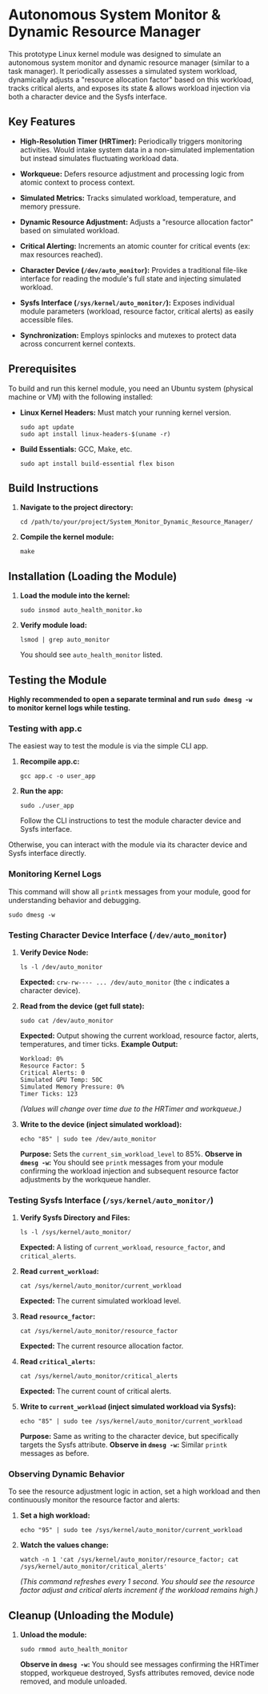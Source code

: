 # Autonomous System Monitor & Dynamic Resource Manager

This prototype Linux kernel module was designed to simulate an autonomous system monitor and dynamic resource manager (similar to a task manager). It periodically assesses a simulated system workload, dynamically adjusts a "resource allocation factor" based on this workload, tracks critical alerts, and exposes its state & allows workload injection via both a character device and the Sysfs interface.

## Key Features

* **High-Resolution Timer (HRTimer):** Periodically triggers monitoring activities. Would intake system data in a non-simulated implementation but instead simulates fluctuating workload data.

* **Workqueue:** Defers resource adjustment and processing logic from atomic context to process context.

* **Simulated Metrics:** Tracks simulated workload, temperature, and memory pressure.

* **Dynamic Resource Adjustment:** Adjusts a "resource allocation factor" based on simulated workload.

* **Critical Alerting:** Increments an atomic counter for critical events (ex: max resources reached).

* **Character Device (`/dev/auto_monitor`):** Provides a traditional file-like interface for reading the module's full state and injecting simulated workload.

* **Sysfs Interface (`/sys/kernel/auto_monitor/`):** Exposes individual module parameters (workload, resource factor, critical alerts) as easily accessible files.

* **Synchronization:** Employs spinlocks and mutexes to protect data across concurrent kernel contexts.

## Prerequisites

To build and run this kernel module, you need an Ubuntu system (physical machine or VM) with the following installed:

* **Linux Kernel Headers:** Must match your running kernel version.

    ```
    sudo apt update
    sudo apt install linux-headers-$(uname -r)
    ```

* **Build Essentials:** GCC, Make, etc.

    ```
    sudo apt install build-essential flex bison
    ```

## Build Instructions

1.  **Navigate to the project directory:**

    ```
    cd /path/to/your/project/System_Monitor_Dynamic_Resource_Manager/
    ```

2.  **Compile the kernel module:**

    ```
    make
    ```

## Installation (Loading the Module)

1.  **Load the module into the kernel:**

    ```
    sudo insmod auto_health_monitor.ko
    ```

2.  **Verify module load:**

    ```
    lsmod | grep auto_monitor
    ```

    You should see `auto_health_monitor` listed.

## Testing the Module

**Highly recommended to open a separate terminal and run `sudo dmesg -w` to monitor kernel logs while testing.**

### **Testing with app.c**

The easiest way to test the module is via the simple CLI app.

1.  **Recompile app.c:**

    ```
    gcc app.c -o user_app
    ```

2.  **Run the app:**

    ```
    sudo ./user_app
    ```

    Follow the CLI instructions to test the module character device and Sysfs interface.

Otherwise, you can interact with the module via its character device and Sysfs interface directly.

### **Monitoring Kernel Logs**

This command will show all `printk` messages from your module, good for understanding behavior and debugging.

```
sudo dmesg -w
```

### **Testing Character Device Interface (`/dev/auto_monitor`)**

1.  **Verify Device Node:**

    ```
    ls -l /dev/auto_monitor
    ```

    **Expected:** `crw-rw---- ... /dev/auto_monitor` (the `c` indicates a character device).

2.  **Read from the device (get full state):**

    ```
    sudo cat /dev/auto_monitor
    ```

    **Expected:** Output showing the current workload, resource factor, alerts, temperatures, and timer ticks.
    **Example Output:**

    ```
    Workload: 0%
    Resource Factor: 5
    Critical Alerts: 0
    Simulated GPU Temp: 50C
    Simulated Memory Pressure: 0%
    Timer Ticks: 123
    ```

    *(Values will change over time due to the HRTimer and workqueue.)*

3.  **Write to the device (inject simulated workload):**

    ```
    echo "85" | sudo tee /dev/auto_monitor
    ```

    **Purpose:** Sets the `current_sim_workload_level` to 85%.
    **Observe in `dmesg -w`:** You should see `printk` messages from your module confirming the workload injection and subsequent resource factor adjustments by the workqueue handler.

### **Testing Sysfs Interface (`/sys/kernel/auto_monitor/`)**

1.  **Verify Sysfs Directory and Files:**

    ```
    ls -l /sys/kernel/auto_monitor/
    ```

    **Expected:** A listing of `current_workload`, `resource_factor`, and `critical_alerts`.

2.  **Read `current_workload`:**

    ```
    cat /sys/kernel/auto_monitor/current_workload
    ```

    **Expected:** The current simulated workload level.

3.  **Read `resource_factor`:**

    ```
    cat /sys/kernel/auto_monitor/resource_factor
    ```

    **Expected:** The current resource allocation factor.

4.  **Read `critical_alerts`:**

    ```
    cat /sys/kernel/auto_monitor/critical_alerts
    ```

    **Expected:** The current count of critical alerts.

5.  **Write to `current_workload` (inject simulated workload via Sysfs):**

    ```
    echo "85" | sudo tee /sys/kernel/auto_monitor/current_workload
    ```

    **Purpose:** Same as writing to the character device, but specifically targets the Sysfs attribute.
    **Observe in `dmesg -w`:** Similar `printk` messages as before.


### **Observing Dynamic Behavior**

To see the resource adjustment logic in action, set a high workload and then continuously monitor the resource factor and alerts:

1.  **Set a high workload:**

    ```
    echo "95" | sudo tee /sys/kernel/auto_monitor/current_workload
    ```

2.  **Watch the values change:**

    ```
    watch -n 1 'cat /sys/kernel/auto_monitor/resource_factor; cat /sys/kernel/auto_monitor/critical_alerts'
    ```

    *(This command refreshes every 1 second. You should see the resource factor adjust and critical alerts increment if the workload remains high.)*

## Cleanup (Unloading the Module)

1.  **Unload the module:**

    ```
    sudo rmmod auto_health_monitor
    ```

    **Observe in `dmesg -w`:** You should see messages confirming the HRTimer stopped, workqueue destroyed, Sysfs attributes removed, device node removed, and module unloaded.
